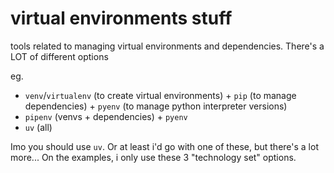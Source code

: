 # virtual environments stuff

tools related to managing virtual environments and dependencies. There's a LOT of different options

eg.

* `venv`/`virtualenv` (to create virtual environments) + `pip` (to manage dependencies) + `pyenv` (to manage python interpreter versions)
* `pipenv` (venvs + dependencies) + `pyenv`
* `uv` (all)

Imo you should use `uv`. Or at least i'd go with one of these, but there's a lot more... On the examples, i only use these 3 "technology set" options.
